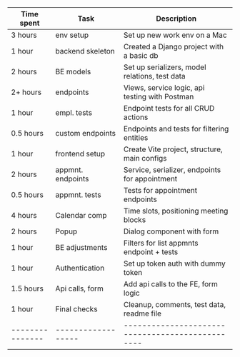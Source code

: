| Time spent    | Task             | Description                                    |
|---------------|------------------|------------------------------------------------|
| 3 hours       | env setup        | Set up new work env on a Mac                   |
| 1 hour        | backend skeleton | Created a Django project with a basic db       |
| 2 hours       | BE models        | Set up serializers, model relations, test data |
| 2+ hours      | endpoints        | Views, service logic, api testing with Postman |
| 1 hour        | empl. tests      | Endpoint tests for all CRUD actions            |
| 0.5 hours     | custom endpoints | Endpoints and tests for filtering entities     |
| 1 hour        | frontend setup   | Create Vite project, structure, main configs   |
| 2 hours       | appmnt. endpoints| Service, serializer, endpoints for appointment |
| 0.5 hours     | appmnt. tests    | Tests for appointment endpoints                |
| 4 hours       | Calendar comp    | Time slots, positioning meeting blocks         |
| 2 hours       | Popup            | Dialog component with form                     |
| 1 hour        | BE adjustments   | Filters for list appmnts endpoint + tests      |
| 1 hour        | Authentication   | Set up token auth with dummy token             |
| 1.5 hours     | Api calls, form  | Add api calls to the FE, form logic            |
| 1 hour        | Final checks     | Cleanup, comments, test data, readme file      |
|---------------|------------------|------------------------------------------------|